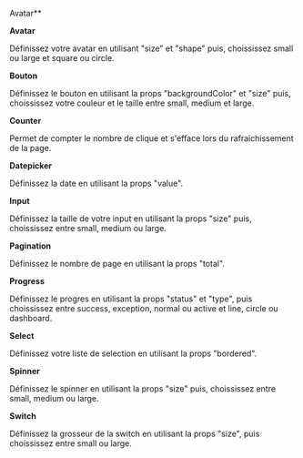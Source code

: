 Avatar**

**Avatar** 

Définissez votre avatar en utilisant "size" et "shape" puis, choississez small ou large et square ou circle.

**Bouton**

Définissez le bouton en utilisant la props "backgroundColor" et "size" puis, choississez votre couleur et le taille entre small, medium et large.

**Counter**

Permet de compter le nombre de clique et s'efface lors du rafraichissement de la page. 

**Datepicker**

Définissez la date en utilisant la props "value".

**Input**

Définissez la taille de votre input en utilisant la props "size" puis, choississez entre small, medium ou large.

**Pagination**

Définissez le nombre de page en utilisant la props "total".

**Progress**

Définissez le progres en utilisant la props "status" et "type", puis choississez entre success, exception, normal ou active et line, circle ou dashboard.

**Select**

Définissez votre liste de selection en utilisant la props "bordered".

**Spinner** 

Définissez le spinner en utilisant la props "size" puis, choississez entre small, medium ou large.

**Switch** 

Définissez la grosseur de la switch en utilisant la props "size", puis choississez entre small ou large.